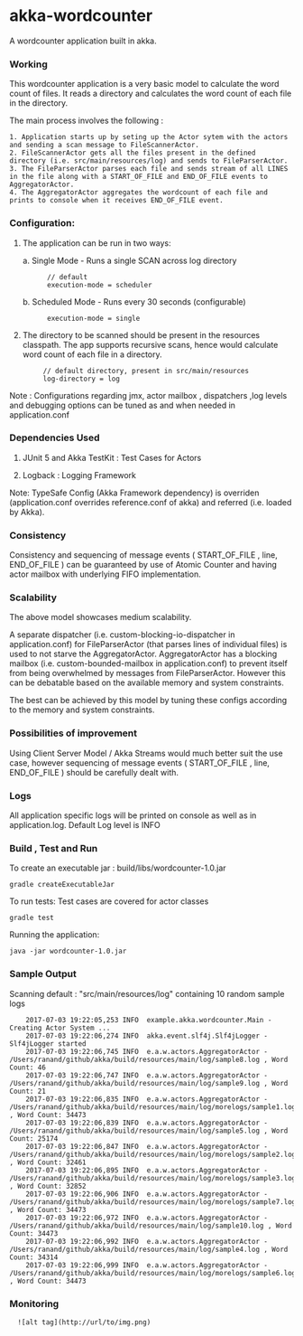 # akka-wordcounter

A wordcounter application built in akka.

### Working

This wordcounter application is a very basic model to calculate the word count of files.
It reads a directory and calculates the word count of each file in the directory.

The main process involves the following :

    1. Application starts up by seting up the Actor sytem with the actors and sending a scan message to FileScannerActor.
    2. FileScannerActor gets all the files present in the defined directory (i.e. src/main/resources/log) and sends to FileParserActor.
    3. The FileParserActor parses each file and sends stream of all LINES in the file along with a START_OF_FILE and END_OF_FILE events to AggregatorActor.
    4. The AggregatorActor aggregates the wordcount of each file and prints to console when it receives END_OF_FILE event.
    
### Configuration:
   
1. The application can be run in two ways:

      a. Single Mode - Runs a single SCAN across log directory
      
             // default   
             execution-mode = scheduler 
            
      b. Scheduled Mode - Runs every 30 seconds (configurable)       
            
             execution-mode = single 
            

2. The directory to be scanned should be present in the resources classpath. The app supports recursive scans, hence would calculate word count of each file in a directory. 
            
            // default directory, present in src/main/resources
            log-directory = log  
            
Note : Configurations regarding jmx, actor mailbox , dispatchers ,log levels and debugging options can be tuned as and when needed in application.conf             
            
        
### Dependencies Used 
        
1. JUnit 5 and Akka TestKit :  Test Cases for Actors

2. Logback : Logging Framework

Note: TypeSafe Config (Akka Framework dependency) is overriden (application.conf overrides reference.conf of akka) and referred (i.e. loaded by Akka).
        

### Consistency 

Consistency and sequencing of message events ( START_OF_FILE , line, END_OF_FILE ) can be guaranteed by use of Atomic Counter and having actor mailbox with underlying FIFO implementation. 

### Scalability

The above model showcases medium scalability.

A separate dispatcher (i.e. custom-blocking-io-dispatcher in application.conf) for FileParserActor (that parses lines of individual files) is used to not starve the AggregatorActor.
AggregatorActor has a blocking mailbox (i.e. custom-bounded-mailbox in application.conf) to prevent itself from being overwhelmed by messages from FileParserActor. However this can be debatable based on the available memory and system constraints.

The best can be achieved by this model by tuning these configs according to the memory and system constraints.    


### Possibilities of improvement

Using Client Server Model / Akka Streams would much better suit the use case, however sequencing of message events ( START_OF_FILE , line, END_OF_FILE ) should be carefully dealt with. 


### Logs 

All application specific logs will be printed on console as well as in application.log.
Default Log level is INFO 

### Build , Test and Run

To create an executable jar : build/libs/wordcounter-1.0.jar 

    gradle createExecutableJar   
    
To run tests: Test cases are covered for actor classes
    
    gradle test
    
Running the application:
    
    java -jar wordcounter-1.0.jar 
    

### Sample Output 
    
Scanning default :  "src/main/resources/log" containing 10 random sample logs 

        2017-07-03 19:22:05,253 INFO  example.akka.wordcounter.Main - Creating Actor System ...
        2017-07-03 19:22:06,274 INFO  akka.event.slf4j.Slf4jLogger - Slf4jLogger started
        2017-07-03 19:22:06,745 INFO  e.a.w.actors.AggregatorActor - /Users/ranand/github/akka/build/resources/main/log/sample8.log , Word Count: 46
        2017-07-03 19:22:06,747 INFO  e.a.w.actors.AggregatorActor - /Users/ranand/github/akka/build/resources/main/log/sample9.log , Word Count: 21
        2017-07-03 19:22:06,835 INFO  e.a.w.actors.AggregatorActor - /Users/ranand/github/akka/build/resources/main/log/morelogs/sample1.log , Word Count: 34473
        2017-07-03 19:22:06,839 INFO  e.a.w.actors.AggregatorActor - /Users/ranand/github/akka/build/resources/main/log/sample5.log , Word Count: 25174
        2017-07-03 19:22:06,847 INFO  e.a.w.actors.AggregatorActor - /Users/ranand/github/akka/build/resources/main/log/morelogs/sample2.log , Word Count: 32461
        2017-07-03 19:22:06,895 INFO  e.a.w.actors.AggregatorActor - /Users/ranand/github/akka/build/resources/main/log/morelogs/sample3.log , Word Count: 32852
        2017-07-03 19:22:06,906 INFO  e.a.w.actors.AggregatorActor - /Users/ranand/github/akka/build/resources/main/log/morelogs/sample7.log , Word Count: 34473
        2017-07-03 19:22:06,972 INFO  e.a.w.actors.AggregatorActor - /Users/ranand/github/akka/build/resources/main/log/sample10.log , Word Count: 34473
        2017-07-03 19:22:06,992 INFO  e.a.w.actors.AggregatorActor - /Users/ranand/github/akka/build/resources/main/log/sample4.log , Word Count: 34314
        2017-07-03 19:22:06,999 INFO  e.a.w.actors.AggregatorActor - /Users/ranand/github/akka/build/resources/main/log/morelogs/sample6.log , Word Count: 34473
        
        
### Monitoring  
      
      ![alt tag](http://url/to/img.png)